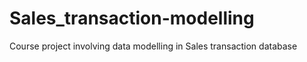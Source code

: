 # Sales_transaction-modelling
Course project involving data modelling in Sales transaction database
